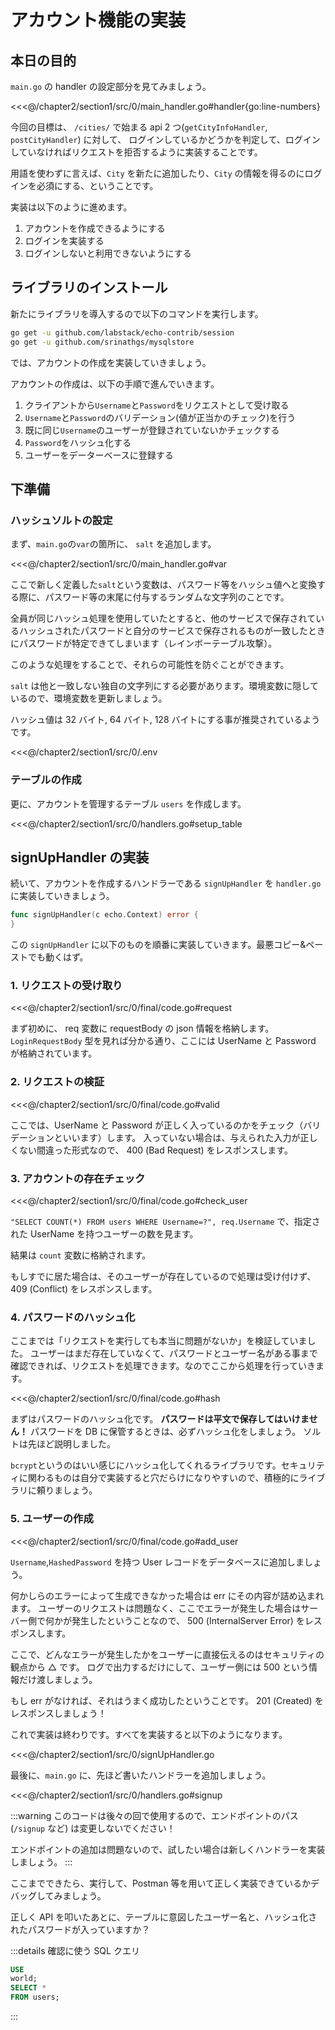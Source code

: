 # アカウント機能の実装

## 本日の目的

`main.go` の handler の設定部分を見てみましょう。

<<<@/chapter2/section1/src/0/main_handler.go#handler{go:line-numbers}

今回の目標は、 `/cities/` で始まる api 2 つ(`getCityInfoHandler`, `postCityHandler`) に対して、
ログインしているかどうかを判定して、ログインしていなければリクエストを拒否するように実装することです。

用語を使わずに言えば、`City` を新たに追加したり、`City` の情報を得るのにログインを必須にする、ということです。

実装は以下のように進めます。

1. アカウントを作成できるようにする
2. ログインを実装する
3. ログインしないと利用できないようにする

## ライブラリのインストール

新たにライブラリを導入するので以下のコマンドを実行します。

```sh
go get -u github.com/labstack/echo-contrib/session
go get -u github.com/srinathgs/mysqlstore
```

では、アカウントの作成を実装していきましょう。

アカウントの作成は、以下の手順で進んでいきます。

1. クライアントから`Username`と`Password`をリクエストとして受け取る
2. `Username`と`Password`のバリデーション(値が正当かのチェック)を行う
3. 既に同じ`Username`のユーザーが登録されていないかチェックする
4. `Password`をハッシュ化する
5. ユーザーをデーターベースに登録する

## 下準備

### ハッシュソルトの設定

まず、`main.go`の`var`の箇所に、 `salt` を追加します。

<<<@/chapter2/section1/src/0/main_handler.go#var

ここで新しく定義した`salt`という変数は、パスワード等をハッシュ値へと変換する際に、パスワード等の末尾に付与するランダムな文字列のことです。

全員が同じハッシュ処理を使用していたとすると、他のサービスで保存されているハッシュされたパスワードと自分のサービスで保存されるものが一致したときにパスワードが特定できてしまいます（レインボーテーブル攻撃）。

このような処理をすることで、それらの可能性を防ぐことができます。

`salt` は他と一致しない独自の文字列にする必要があります。環境変数に隠しているので、環境変数を更新しましょう。

ハッシュ値は 32 バイト, 64 バイト, 128 バイトにする事が推奨されているようです。

<<<@/chapter2/section1/src/0/.env

### テーブルの作成

更に、アカウントを管理するテーブル `users` を作成します。

<<<@/chapter2/section1/src/0/handlers.go#setup_table

## signUpHandler の実装

続いて、アカウントを作成するハンドラーである `signUpHandler` を `handler.go` に実装していきましょう。

```go
func signUpHandler(c echo.Context) error {
}
```

この `signUpHandler` に以下のものを順番に実装していきます。最悪コピー&ペーストでも動くはず。

### 1. リクエストの受け取り

<<<@/chapter2/section1/src/0/final/code.go#request

まず初めに、 req 変数に requestBody の json 情報を格納します。`LoginRequestBody` 型を見れば分かる通り、ここには UserName と
Password が格納されています。

### 2. リクエストの検証

<<<@/chapter2/section1/src/0/final/code.go#valid

ここでは、UserName と Password が正しく入っているのかをチェック（バリデーションといいます）します。
入っていない場合は、与えられた入力が正しくない間違った形式なので、 400 (Bad Request) をレスポンスします。

### 3. アカウントの存在チェック

<<<@/chapter2/section1/src/0/final/code.go#check_user

`"SELECT COUNT(*) FROM users WHERE Username=?", req.Username` で、指定された UserName を持つユーザーの数を見ます。

結果は `count` 変数に格納されます。

もしすでに居た場合は、そのユーザーが存在しているので処理は受け付けず、 409 (Conflict) をレスポンスします。

### 4. パスワードのハッシュ化

ここまでは「リクエストを実行しても本当に問題がないか」を検証していました。
ユーザーはまだ存在していなくて、パスワードとユーザー名がある事まで確認できれば、リクエストを処理できます。なのでここから処理を行っていきます。

<<<@/chapter2/section1/src/0/final/code.go#hash

まずはパスワードのハッシュ化です。 **パスワードは平文で保存してはいけません！** パスワードを DB に保管するときは、必ずハッシュ化をしましょう。
ソルトは先ほど説明しました。

`bcrypt`というのはいい感じにハッシュ化してくれるライブラリです。セキュリティに関わるものは自分で実装すると穴だらけになりやすいので、積極的にライブラリに頼りましょう。

### 5. ユーザーの作成

<<<@/chapter2/section1/src/0/final/code.go#add_user

`Username`,`HashedPassword` を持つ User レコードをデータベースに追加しましょう。

何かしらのエラーによって生成できなかった場合は err にその内容が詰め込まれます。
ユーザーのリクエストは問題なく、ここでエラーが発生した場合はサーバー側で何かが発生したということなので、
500 (InternalServer Error) をレスポンスします。

ここで、どんなエラーが発生したかをユーザーに直接伝えるのはセキュリティの観点から △ です。
ログで出力するだけにして、ユーザー側には 500 という情報だけ渡しましょう。

もし err がなければ、それはうまく成功したということです。 201 (Created) をレスポンスしましょう！

これで実装は終わりです。すべてを実装すると以下のようになります。

<<<@/chapter2/section1/src/0/signUpHandler.go

最後に、`main.go` に、先ほど書いたハンドラーを追加しましょう。

<<<@/chapter2/section1/src/0/handlers.go#signup

:::warning
このコードは後々の回で使用するので、エンドポイントのパス (`/signup` など) は変更しないでください！

エンドポイントの追加は問題ないので、試したい場合は新しくハンドラーを実装しましょう。
:::

ここまでできたら、実行して、Postman 等を用いて正しく実装できているかデバッグしてみましょう。

正しく API を叩いたあとに、テーブルに意図したユーザー名と、ハッシュ化されたパスワードが入っていますか？

:::details 確認に使う SQL クエリ

```sql
USE
world;
SELECT *
FROM users;
```

:::
